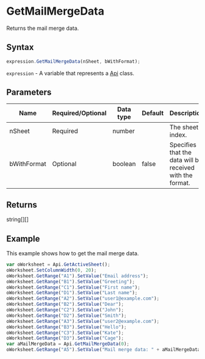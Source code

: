 # GetMailMergeData

Returns the mail merge data.

## Syntax

```javascript
expression.GetMailMergeData(nSheet, bWithFormat);
```

`expression` - A variable that represents a [Api](../Api.md) class.

## Parameters

| **Name** | **Required/Optional** | **Data type** | **Default** | **Description** |
| ------------- | ------------- | ------------- | ------------- | ------------- |
| nSheet | Required | number |  | The sheet index. |
| bWithFormat | Optional | boolean | false | Specifies that the data will be received with the format. |

## Returns

string[][]

## Example

This example shows how to get the mail merge data.

```javascript
var oWorksheet = Api.GetActiveSheet();
oWorksheet.SetColumnWidth(0, 20);
oWorksheet.GetRange("A1").SetValue("Email address");
oWorksheet.GetRange("B1").SetValue("Greeting");
oWorksheet.GetRange("C1").SetValue("First name");
oWorksheet.GetRange("D1").SetValue("Last name");
oWorksheet.GetRange("A2").SetValue("user1@example.com");
oWorksheet.GetRange("B2").SetValue("Dear");
oWorksheet.GetRange("C2").SetValue("John");
oWorksheet.GetRange("D2").SetValue("Smith");
oWorksheet.GetRange("A3").SetValue("user2@example.com");
oWorksheet.GetRange("B3").SetValue("Hello");
oWorksheet.GetRange("C3").SetValue("Kate");
oWorksheet.GetRange("D3").SetValue("Cage");
var aMailMergeData = Api.GetMailMergeData(0);
oWorksheet.GetRange("A5").SetValue("Mail merge data: " + aMailMergeData);
```
